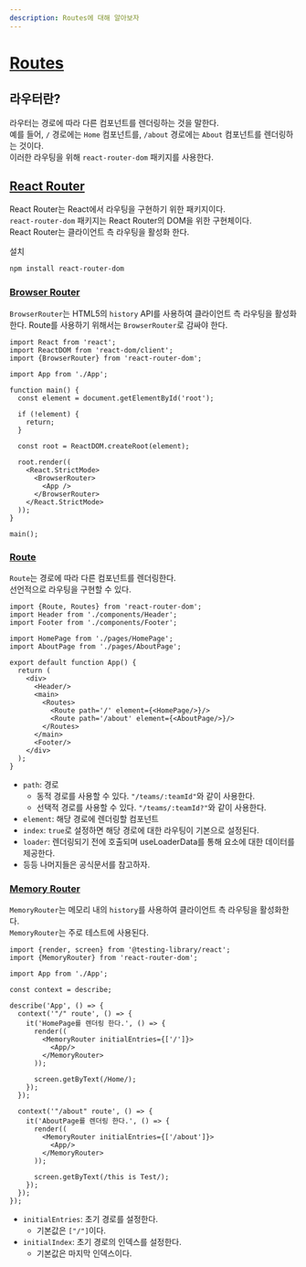 ```yaml
---
description: Routes에 대해 알아보자
---
```


# [Routes](https://reactrouter.com/en/main/components/routes)

## 라우터란?

라우터는 경로에 따라 다른 컴포넌트를 렌더링하는 것을 말한다.  
예를 들어, `/` 경로에는 `Home` 컴포넌트를, `/about` 경로에는 `About` 컴포넌트를 렌더링하는 것이다.  
이러한 라우팅을 위해 `react-router-dom` 패키지를 사용한다.

## [React Router](https://reactrouter.com/en/main/start/overview)

React Router는 React에서 라우팅을 구현하기 위한 패키지이다.  
`react-router-dom` 패키지는 React Router의 DOM을 위한 구현체이다.  
React Router는 클라이언트 측 라우팅을 활성화 한다.

설치

```bash
npm install react-router-dom
```

### [Browser Router](https://reactrouter.com/en/main/router-components/browser-router)

`BrowserRouter`는 HTML5의 `history` API를 사용하여 클라이언트 측 라우팅을 활성화한다.
Route를 사용하기 위해서는 `BrowserRouter`로 감싸야 한다.

```tsx
import React from 'react';
import ReactDOM from 'react-dom/client';
import {BrowserRouter} from 'react-router-dom';

import App from './App';

function main() {
  const element = document.getElementById('root');

  if (!element) {
    return;
  }

  const root = ReactDOM.createRoot(element);

  root.render((
    <React.StrictMode>
      <BrowserRouter>
        <App />
      </BrowserRouter>
    </React.StrictMode>
  ));
}

main();
```

### [Route](https://reactrouter.com/en/main/route/route#route)

`Route`는 경로에 따라 다른 컴포넌트를 렌더링한다.  
선언적으로 라우팅을 구현할 수 있다.

```tsx
import {Route, Routes} from 'react-router-dom';
import Header from './components/Header';
import Footer from './components/Footer';

import HomePage from './pages/HomePage';
import AboutPage from './pages/AboutPage';

export default function App() {
  return (
    <div>
      <Header/>
      <main>
        <Routes>
          <Route path='/' element={<HomePage/>}/>
          <Route path='/about' element={<AboutPage/>}/>
        </Routes>
      </main>
      <Footer/>
    </div>
  );
}
```

- `path`: 경로
  - 동적 경로를 사용할 수 있다. `"/teams/:teamId"`와 같이 사용한다.
  - 선택적 경로를 사용할 수 있다. `"/teams/:teamId?"`와 같이 사용한다.
- `element`: 해당 경로에 렌더링할 컴포넌트
- `index`: `true`로 설정하면 해당 경로에 대한 라우팅이 기본으로 설정된다.
- `loader`: 렌더링되기 전에 호출되며 useLoaderData를 통해 요소에 대한 데이터를 제공한다.
- 등등 나머지들은 공식문서를 참고하자.

### [Memory Router](https://reactrouter.com/en/main/router-components/memory-router)

`MemoryRouter`는 메모리 내의 `history`를 사용하여 클라이언트 측 라우팅을 활성화한다.  
`MemoryRouter`는 주로 테스트에 사용된다.  

```tsx
import {render, screen} from '@testing-library/react';
import {MemoryRouter} from 'react-router-dom';

import App from './App';

const context = describe;

describe('App', () => {
  context('"/" route', () => {
    it('HomePage를 렌더링 한다.', () => {
      render((
        <MemoryRouter initialEntries={['/']}>
          <App/>
        </MemoryRouter>
      ));

      screen.getByText(/Home/);
    });
  });

  context('"/about" route', () => {
    it('AboutPage를 렌더링 한다.', () => {
      render((
        <MemoryRouter initialEntries={['/about']}>
          <App/>
        </MemoryRouter>
      ));

      screen.getByText(/this is Test/);
    });
  });
});
```

- `initialEntries`: 초기 경로를 설정한다.
  - 기본값은 `["/"]`이다.
- `initialIndex`: 초기 경로의 인덱스를 설정한다.
  - 기본값은 마지막 인덱스이다.
